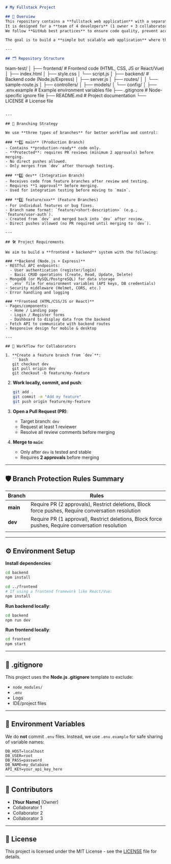 ```markdown
# My Fullstack Project

## 📌 Overview
This repository contains a **fullstack web application** with a separate **frontend** and **backend**.  
It is designed for a **team of 4 developers** (1 owner + 3 collaborators) working in a collaborative, review-driven workflow.  
We follow **GitHub best practices** to ensure code quality, prevent accidental overwrites, and maintain a clean commit history.

The goal is to build a **simple but scalable web application** where the frontend communicates with a secure backend API.

---

## 🗂 Repository Structure
```

team-test/
│
├── frontend/                # Frontend code (HTML, CSS, JS or React/Vue)
│   ├── index.html
│   ├── style.css
│   └── script.js
│
├── backend/                 # Backend code (Node.js/Express)
│   ├── server.js
│   ├── routes/
│   │   └── sample-route.js
│   ├── controllers/
│   ├── models/
│   └── config/
│
├── .env.example              # Example environment variables file
├── .gitignore                # Node-specific ignore file
├── README.md                 # Project documentation
└── LICENSE                   # License file

````

---

## 🌿 Branching Strategy

We use **three types of branches** for better workflow and control:

### **1️⃣ main** (Production Branch)
- Contains **production-ready** code only.
- **Protected**: requires PR reviews (minimum 2 approvals) before merging.
- No direct pushes allowed.
- Only merges from `dev` after thorough testing.

### **2️⃣ dev** (Integration Branch)
- Receives code from feature branches after review and testing.
- Requires **1 approval** before merging.
- Used for integration testing before moving to `main`.

### **3️⃣ feature/xxx** (Feature Branches)
- For individual features or bug fixes.
- Branch name format: `feature/<short-description>` (e.g., `feature/user-auth`).
- Created from `dev` and merged back into `dev` after review.
- Direct pushes allowed (no PR required until merging to `dev`).

---

## 🛠 Project Requirements

We aim to build a **frontend + backend** system with the following:

### **Backend (Node.js + Express)**
- RESTful API endpoints:
  - User authentication (register/login)
  - Basic CRUD operations (Create, Read, Update, Delete)
- MongoDB (or MySQL/PostgreSQL) for data storage
- `.env` file for environment variables (API keys, DB credentials)
- Security middleware (Helmet, CORS, etc.)
- Error handling and logging

### **Frontend (HTML/CSS/JS or React)**
- Pages/components:
  - Home / Landing page
  - Login / Register forms
  - Dashboard to display data from the backend
- Fetch API to communicate with backend routes
- Responsive design for mobile & desktop

---

## 🔄 Workflow for Collaborators

1. **Create a feature branch from `dev`**:
   ```bash
   git checkout dev
   git pull origin dev
   git checkout -b feature/my-feature
````

2. **Work locally, commit, and push**:

   ```bash
   git add .
   git commit -m "Add my feature"
   git push origin feature/my-feature
   ```

3. **Open a Pull Request (PR)**:

   * Target branch: `dev`
   * Request at least 1 reviewer
   * Resolve all review comments before merging

4. **Merge to `main`**:

   * Only after `dev` is tested and stable
   * Requires **2 approvals** before merging

---

## 🛡 Branch Protection Rules Summary

| Branch       | Rules                                                                                             |
| ------------ | ------------------------------------------------------------------------------------------------- |
| **main**     | Require PR (2 approvals), Restrict deletions, Block force pushes, Require conversation resolution |
| **dev**      | Require PR (1 approval), Restrict deletions, Block force pushes, Require conversation resolution  |
                                                                       |

---

## ⚙️ Environment Setup

**Install dependencies**:

```bash
cd backend
npm install

cd ../frontend
# If using a frontend framework like React/Vue:
npm install
```

**Run backend locally**:

```bash
cd backend
npm run dev
```

**Run frontend locally**:

```bash
cd frontend
npm start
```

---

## 📄 .gitignore

This project uses the **Node.js .gitignore** template to exclude:

* `node_modules/`
* `.env`
* Logs
* IDE/project files

---

## 🔐 Environment Variables

We do **not** commit `.env` files.
Instead, we use `.env.example` for safe sharing of variable names:

```env
DB_HOST=localhost
DB_USER=root
DB_PASS=password
DB_NAME=my_database
API_KEY=your_api_key_here
```

---

## 👥 Contributors

* **\[Your Name]** (Owner)
* Collaborator 1
* Collaborator 2
* Collaborator 3

---

## 📜 License

This project is licensed under the MIT License - see the [LICENSE](LICENSE) file for details.

```
